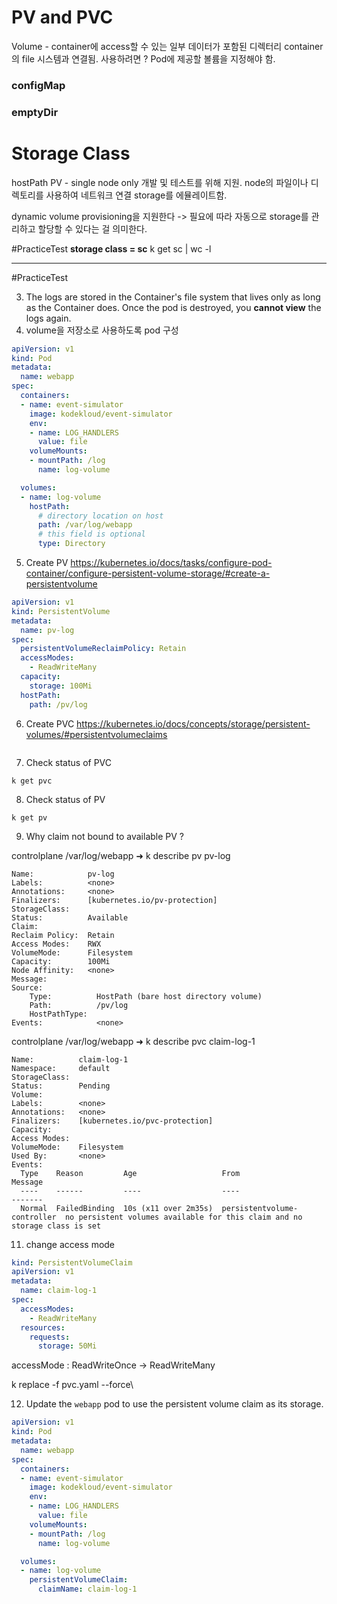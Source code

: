 # PV and PVC
Volume - container에 access할 수 있는 일부 데이터가 포함된 디렉터리
container의 file 시스템과 연결됨.
사용하려면 ? Pod에 제공할 볼륨을 지정해야 함.

### configMap
### emptyDir

# Storage Class

hostPath PV - single node only 개발 및 테스트를 위해 지원. node의 파일이나 디렉토리를 사용하여 네트워크 연결 storage를 에뮬레이트함.

dynamic volume provisioning을 지원한다 -> 필요에 따라 자동으로 storage를 관리하고 할당할 수 있다는 걸 의미한다.

#PracticeTest
**storage class = sc**
k get sc | wc -l


---
#PracticeTest

3. The logs are stored in the Container's file system that lives only as long as the Container does. Once the pod is destroyed, you **cannot view** the logs again.
4. volume을 저장소로 사용하도록 pod 구성
```yaml
apiVersion: v1
kind: Pod
metadata:
  name: webapp
spec:
  containers:
  - name: event-simulator
    image: kodekloud/event-simulator
    env:
    - name: LOG_HANDLERS
      value: file
    volumeMounts:
    - mountPath: /log
      name: log-volume

  volumes:
  - name: log-volume
    hostPath:
      # directory location on host
      path: /var/log/webapp
      # this field is optional
      type: Directory
```

5. Create PV
https://kubernetes.io/docs/tasks/configure-pod-container/configure-persistent-volume-storage/#create-a-persistentvolume
```yaml
apiVersion: v1
kind: PersistentVolume
metadata:
  name: pv-log
spec:
  persistentVolumeReclaimPolicy: Retain
  accessModes:
    - ReadWriteMany
  capacity:
    storage: 100Mi
  hostPath:
    path: /pv/log
```
6. Create PVC
https://kubernetes.io/docs/concepts/storage/persistent-volumes/#persistentvolumeclaims
```yaml

```
7. Check status of PVC
```
k get pvc
```

8. Check status of PV
```
k get pv
```
9. Why claim not bound to available PV ?

controlplane /var/log/webapp ➜  k describe pv pv-log
```plain
Name:            pv-log
Labels:          <none>
Annotations:     <none>
Finalizers:      [kubernetes.io/pv-protection]
StorageClass:    
Status:          Available
Claim:           
Reclaim Policy:  Retain
Access Modes:    RWX
VolumeMode:      Filesystem
Capacity:        100Mi
Node Affinity:   <none>
Message:         
Source:
    Type:          HostPath (bare host directory volume)
    Path:          /pv/log
    HostPathType:  
Events:            <none>
```

controlplane /var/log/webapp ➜  k describe pvc claim-log-1 
```plain
Name:          claim-log-1
Namespace:     default
StorageClass:  
Status:        Pending
Volume:        
Labels:        <none>
Annotations:   <none>
Finalizers:    [kubernetes.io/pvc-protection]
Capacity:      
Access Modes:  
VolumeMode:    Filesystem
Used By:       <none>
Events:
  Type    Reason         Age                   From                         Message
  ----    ------         ----                  ----                         -------
  Normal  FailedBinding  10s (x11 over 2m35s)  persistentvolume-controller  no persistent volumes available for this claim and no storage class is set
```

11. change access mode
```yaml
kind: PersistentVolumeClaim
apiVersion: v1
metadata:
  name: claim-log-1
spec:
  accessModes:
    - ReadWriteMany
  resources:
    requests:
      storage: 50Mi
```

accessMode : ReadWriteOnce -> ReadWriteMany

k replace -f pvc.yaml --force\

12. Update the `webapp` pod to use the persistent volume claim as its storage.
```yaml
apiVersion: v1
kind: Pod
metadata:
  name: webapp
spec:
  containers:
  - name: event-simulator
    image: kodekloud/event-simulator
    env:
    - name: LOG_HANDLERS
      value: file
    volumeMounts:
    - mountPath: /log
      name: log-volume

  volumes:
  - name: log-volume
    persistentVolumeClaim:
      claimName: claim-log-1
```